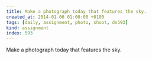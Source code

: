 ```yaml
---
title: Make a photograph today that features the sky.
created_at: 2014-01-06 01:00:00 +0100
tags: [daily, assignment, photo, shoot, ds593]
kind: assignment
index: 593
---
```


Make a photograph today that features the sky.
